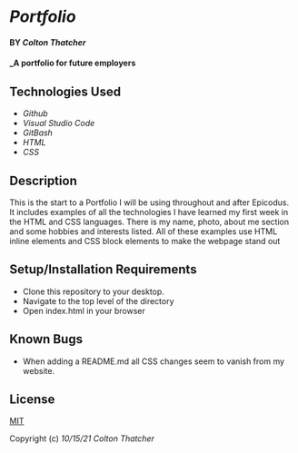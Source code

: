 # _Portfolio_

#### BY _**Colton Thatcher**_

#### _A portfolio for future employers

## Technologies Used

* _Github_
* _Visual Studio Code_
* _GitBash_
* _HTML_
* _CSS_

## Description

 This is the start to a Portfolio I will be using throughout and after Epicodus. It includes examples of all the technologies I have learned my first week in the HTML and CSS languages. There is my name, photo, about me section and some hobbies and interests listed. All of these examples use HTML inline elements and CSS block elements to make the webpage stand out

## Setup/Installation Requirements

* Clone this repository to your desktop.
* Navigate to the top level of the directory
* Open index.html in your browser

## Known Bugs

* When adding a README.md all CSS changes seem to vanish from my website.

## License

[MIT](https://en.wikipedia.org/wiki/MIT_License)

Copyright (c) _10/15/21_ _Colton Thatcher_
